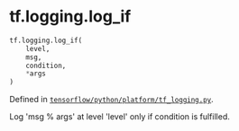 <div itemscope itemtype="http://developers.google.com/ReferenceObject">
<meta itemprop="name" content="tf.logging.log_if" />
<meta itemprop="path" content="Stable" />
</div>

# tf.logging.log_if

``` python
tf.logging.log_if(
    level,
    msg,
    condition,
    *args
)
```



Defined in [`tensorflow/python/platform/tf_logging.py`](/code/stable/tensorflow/python/platform/tf_logging.py).

Log 'msg % args' at level 'level' only if condition is fulfilled.
